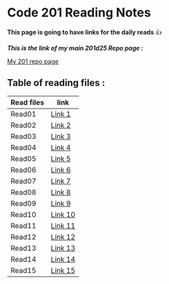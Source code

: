 # Code 201 Reading Notes

**This page is going to have links for the daily reads** :+1:

***This is the link of my main 201d25 Repo page :***

[My 201 repo page](https://github.com/Mahmoud-Khader/reading-notes-201d25/)


## Table of reading files :


| Read files      | link |
| ----------- | ----------- |
| Read01      | [Link 1](https://mahmoud-khader.github.io/reading-notes-201d25/Class-01)      |
| Read02      | [Link 2](https://mahmoud-khader.github.io/reading-notes-201d25/Class-02)      |
| Read03      | [Link 3](https://mahmoud-khader.github.io/reading-notes-201d25/Class-03)      |
| Read04      | [Link 4](https://mahmoud-khader.github.io/reading-notes-201d25/Class-04)      |
| Read05      | [Link 5](https://mahmoud-khader.github.io/reading-notes-201d25/Class-05)      |
| Read06      | [Link 6](https://mahmoud-khader.github.io/reading-notes-201d25/Class-06)      |
| Read07      | [Link 7](https://mahmoud-khader.github.io/reading-notes-201d25/Class-07)      |
| Read08      | [Link 8](https://mahmoud-khader.github.io/reading-notes-201d25/Class-08)      |
| Read09      | [Link 9](https://mahmoud-khader.github.io/reading-notes-201d25/Class-09)      |
| Read10      | [Link 10](https://mahmoud-khader.github.io/reading-notes-201d25/Class-10)      |
| Read11      | [Link 11](https://mahmoud-khader.github.io/reading-notes-201d25/Class-11)      |
| Read12      | [Link 12](https://mahmoud-khader.github.io/reading-notes-201d25/Class-12)      |
| Read13      | [Link 13]()      |
| Read14      | [Link 14]()      |
| Read15      | [Link 15]()      |
